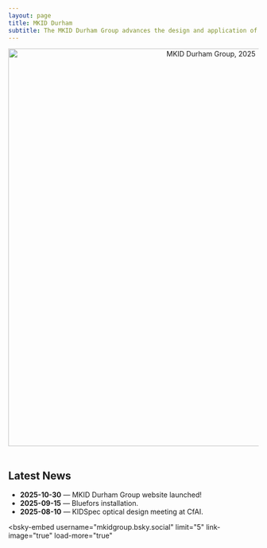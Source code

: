 ```yaml
---
layout: page
title: MKID Durham 
subtitle: The MKID Durham Group advances the design and application of Microwave Kinetic Inductance Detectors (MKIDs) as versatile photon-counting sensors, enabling high-precision spectroscopy and time-resolved studies across astronomy, biology, and other areas of experimental science.
---
```


<center><img width="800" src="/assets/mkid.png" alt="MKID Durham Group, 2025" /></center>
<br>

<h2>Latest News</h2>
<ul>
  <li><b>2025-10-30</b> — MKID Durham Group website launched!</li>
  <li><b>2025-09-15</b> — Bluefors installation.</li>
  <li><b>2025-08-10</b> — KIDSpec optical design meeting at CfAI.</li>
</ul>

<!-- Optional: Bluesky news feed -->
<script type="module" src="https://cdn.jsdelivr.net/npm/bsky-embed/dist/bsky-embed.es.js" async></script>
<bsky-embed
  username="mkidgroup.bsky.social"
  limit="5"
  link-image="true"
  load-more="true"
>
</bsky-embed>
